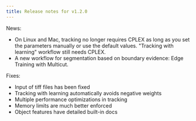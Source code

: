 ```yaml
---
title: Release notes for v1.2.0
---
```


News:

* On Linux and Mac, tracking no longer requires CPLEX as long as you set the parameters manually or use the default values. "Tracking with learning" workflow still needs CPLEX. 
* A new workflow for segmentation based on boundary evidence: Edge Training with Multicut. 

Fixes:

* Input of tiff files has been fixed
* Tracking with learning automatically avoids negative weights
* Multiple performance optimizations in tracking
* Memory limits are much better enforced
* Object features have detailed built-in docs
